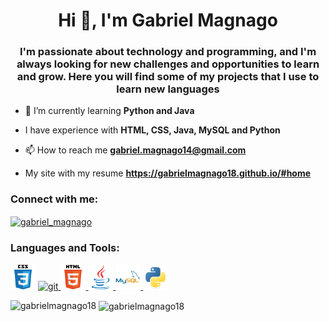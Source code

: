 <h1 align="center">Hi 👋, I'm Gabriel Magnago</h1>
<h3 align="center">I'm passionate about technology and programming, and I'm always looking for new challenges and opportunities to learn and grow. Here you will find some of my projects that I use to learn new languages</h3>

- 🌱 I’m currently learning **Python and Java**

- I have experience with **HTML, CSS, Java, MySQL and Python**

- 📫 How to reach me **gabriel.magnago14@gmail.com**

- My site with my resume **https://gabrielmagnago18.github.io/#home**

<h3 align="left">Connect with me:</h3>
<p align="left">
<a href="https://instagram.com/gabriel_magnago" target="blank"><img align="center" src="https://raw.githubusercontent.com/rahuldkjain/github-profile-readme-generator/master/src/images/icons/Social/instagram.svg" alt="gabriel_magnago" height="30" width="40" /></a>
</p>

<h3 align="left">Languages and Tools:</h3>
<p align="left"> <a href="https://www.w3schools.com/css/" target="_blank" rel="noreferrer"> <img src="https://raw.githubusercontent.com/devicons/devicon/master/icons/css3/css3-original-wordmark.svg" alt="css3" width="40" height="40"/></a> <a href="https://git-scm.com/" target="_blank" rel="noreferrer"> <img src="https://www.vectorlogo.zone/logos/git-scm/git-scm-icon.svg" alt="git" width="40" height="40"/> </a> <a href="https://www.w3.org/html/" target="_blank" rel="noreferrer"> <img src="https://raw.githubusercontent.com/devicons/devicon/master/icons/html5/html5-original-wordmark.svg" alt="html5" width="40" height="40"/> </a> <a href="https://www.java.com" target="_blank" rel="noreferrer"> <img src="https://raw.githubusercontent.com/devicons/devicon/master/icons/java/java-original.svg" alt="java" width="40" height="40"/> </a> <a href="https://www.mysql.com/" target="_blank" rel="noreferrer"> <img src="https://raw.githubusercontent.com/devicons/devicon/master/icons/mysql/mysql-original-wordmark.svg" alt="mysql" width="40" height="40"/> </a> <a href="https://www.python.org" target="_blank" rel="noreferrer"> <img src="https://raw.githubusercontent.com/devicons/devicon/master/icons/python/python-original.svg" alt="python" width="40" height="40"/> </a> </p>

<p><img align="left" src="https://github-readme-stats.vercel.app/api/top-langs?username=gabrielmagnago18&theme=transparent&show_icons=true&locale=en&layout=compact" alt="gabrielmagnago18" /></p>

<p>&nbsp;<img align="center" src="https://github-readme-stats.vercel.app/api?username=gabrielmagnago18&theme=transparent&show_icons=true&locale=en" alt="gabrielmagnago18" /></p>
